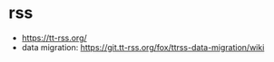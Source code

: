 # rss

* https://tt-rss.org/
* data migration: https://git.tt-rss.org/fox/ttrss-data-migration/wiki
